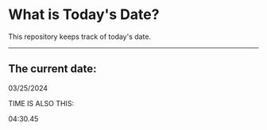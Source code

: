 # What is Today's Date?
This repository keeps track of today's date.
* * *
 
## The current date:  
 03/25/2024 
  
  
 TIME IS ALSO THIS: 
  
 04:30.45 
  
  
